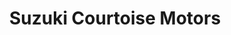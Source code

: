 ---
title: "Suzuki Courtoise Motors"
url: /villaines-sous-bois/suzuki-courtoise-motors/
shop: Autohaus
---